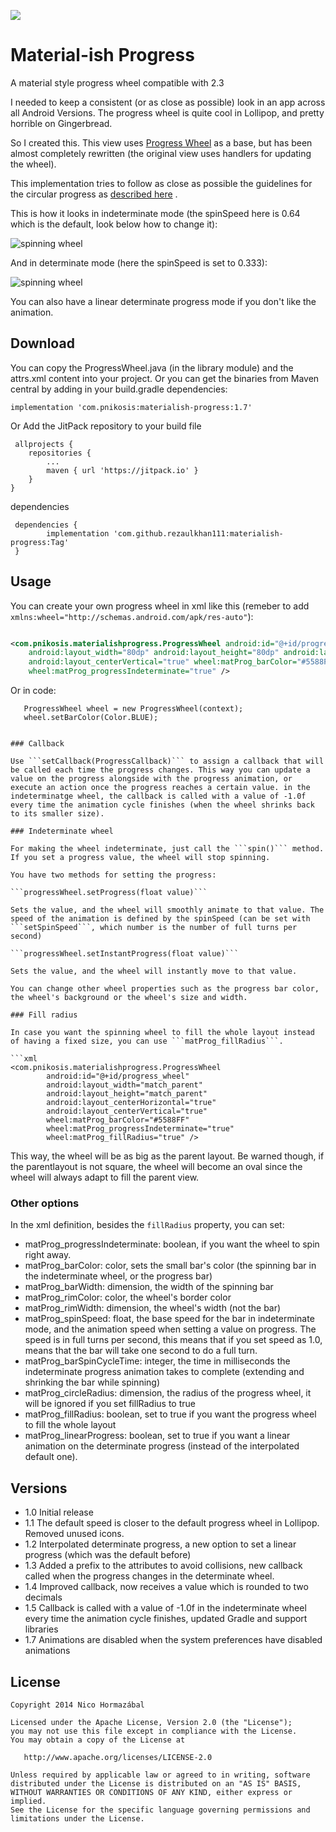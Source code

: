 [![](https://jitpack.io/v/rezaulkhan111/materialish-progress.svg)](https://jitpack.io/#rezaulkhan111/materialish-progress)

# Material-ish Progress

A material style progress wheel compatible with 2.3

I needed to keep a consistent (or as close as possible) look in an app across all Android Versions.
The progress wheel is quite cool in Lollipop, and pretty horrible on Gingerbread.

So I created this. This view uses [Progress Wheel](https://github.com/Todd-Davies/ProgressWheel) as
a base, but has been almost completely rewritten (the original view uses handlers for updating the
wheel).

This implementation tries to follow as close as possible the guidelines for the circular progress
as [described here](http://www.google.com/design/spec/components/progress-activity.html#progress-activity-types-of-indicators)
.

This is how it looks in indeterminate mode (the spinSpeed here is 0.64 which is the default, look
below how to change it):

![spinning wheel](spinningwheel.gif)

And in determinate mode (here the spinSpeed is set to 0.333):

![spinning wheel](spinningwheel_progress.gif)

You can also have a linear determinate progress mode if you don't like the animation.

## Download

You can copy the ProgressWheel.java (in the library module) and the attrs.xml content into your
project. Or you can get the binaries from Maven central by adding in your build.gradle dependencies:

```implementation 'com.pnikosis:materialish-progress:1.7'```

Or Add the JitPack repository to your build file

     allprojects {
		repositories {
			...
			maven { url 'https://jitpack.io' }
		}
	}

dependencies

     dependencies {
	        implementation 'com.github.rezaulkhan111:materialish-progress:Tag'
     }

## Usage

You can create your own progress wheel in xml like this (remeber to
add ```xmlns:wheel="http://schemas.android.com/apk/res-auto"```):

```xml

<com.pnikosis.materialishprogress.ProgressWheel android:id="@+id/progress_wheel"
    android:layout_width="80dp" android:layout_height="80dp" android:layout_centerHorizontal="true"
    android:layout_centerVertical="true" wheel:matProg_barColor="#5588FF"
    wheel:matProg_progressIndeterminate="true" />
```

Or in code:

       ProgressWheel wheel = new ProgressWheel(context);
       wheel.setBarColor(Color.BLUE);

```

### Callback

Use ```setCallback(ProgressCallback)``` to assign a callback that will be called each time the progress changes. This way you can update a value on the progress alongside with the progress animation, or execute an action once the progress reaches a certain value. in the indeterminatge wheel, the callback is called with a value of -1.0f every time the animation cycle finishes (when the wheel shrinks back to its smaller size).

### Indeterminate wheel

For making the wheel indeterminate, just call the ```spin()``` method. If you set a progress value, the wheel will stop spinning.

You have two methods for setting the progress:

```progressWheel.setProgress(float value)```

Sets the value, and the wheel will smoothly animate to that value. The speed of the animation is defined by the spinSpeed (can be set with ```setSpinSpeed```, which number is the number of full turns per second)

```progressWheel.setInstantProgress(float value)```

Sets the value, and the wheel will instantly move to that value.

You can change other wheel properties such as the progress bar color, the wheel's background or the wheel's size and width.

### Fill radius

In case you want the spinning wheel to fill the whole layout instead of having a fixed size, you can use ```matProg_fillRadius```.

```xml
<com.pnikosis.materialishprogress.ProgressWheel
        android:id="@+id/progress_wheel"
        android:layout_width="match_parent"
        android:layout_height="match_parent"
        android:layout_centerHorizontal="true"
        android:layout_centerVertical="true"
        wheel:matProg_barColor="#5588FF"
        wheel:matProg_progressIndeterminate="true"
        wheel:matProg_fillRadius="true" />
```

This way, the wheel will be as big as the parent layout. Be warned though, if the parentlayout is
not square, the wheel will become an oval since the wheel will always adapt to fill the parent view.

### Other options

In the xml definition, besides the ```fillRadius``` property, you can set:

* matProg_progressIndeterminate: boolean, if you want the wheel to spin right away.
* matProg_barColor: color, sets the small bar's color (the spinning bar in the indeterminate wheel,
  or the progress bar)
* matProg_barWidth: dimension, the width of the spinning bar
* matProg_rimColor: color, the wheel's border color
* matProg_rimWidth: dimension, the wheel's width (not the bar)
* matProg_spinSpeed: float, the base speed for the bar in indeterminate mode, and the animation
  speed when setting a value on progress. The speed is in full turns per second, this means that if
  you set speed as 1.0, means that the bar will take one second to do a full turn.
* matProg_barSpinCycleTime: integer, the time in milliseconds the indeterminate progress animation
  takes to complete (extending and shrinking the bar while spinning)
* matProg_circleRadius: dimension, the radius of the progress wheel, it will be ignored if you set
  fillRadius to true
* matProg_fillRadius: boolean, set to true if you want the progress wheel to fill the whole layout
* matProg_linearProgress: boolean, set to true if you want a linear animation on the determinate
  progress (instead of the interpolated default one).

## Versions

* 1.0 Initial release
* 1.1 The default speed is closer to the default progress wheel in Lollipop. Removed unused icons.
* 1.2 Interpolated determinate progress, a new option to set a linear progress (which was the
  default before)
* 1.3 Added a prefix to the attributes to avoid collisions, new callback called when the progress
  changes in the determinate wheel.
* 1.4 Improved callback, now receives a value which is rounded to two decimals
* 1.5 Callback is called with a value of -1.0f in the indeterminate wheel every time the animation
  cycle finishes, updated Gradle and support libraries
* 1.7 Animations are disabled when the system preferences have disabled animations

License
-------

    Copyright 2014 Nico Hormazábal

    Licensed under the Apache License, Version 2.0 (the "License");
    you may not use this file except in compliance with the License.
    You may obtain a copy of the License at

       http://www.apache.org/licenses/LICENSE-2.0

    Unless required by applicable law or agreed to in writing, software
    distributed under the License is distributed on an "AS IS" BASIS,
    WITHOUT WARRANTIES OR CONDITIONS OF ANY KIND, either express or implied.
    See the License for the specific language governing permissions and
    limitations under the License.
